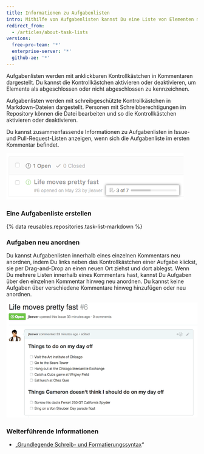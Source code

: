 ```yaml
---
title: Informationen zu Aufgabenlisten
intro: Mithilfe von Aufgabenlisten kannst Du eine Liste von Elementen mit Kontrollkästchen innerhalb der Pull-Request- und Issue-Kommentare oder Markdown-Dateien in Deinem Repository erstellen.
redirect_from:
  - /articles/about-task-lists
versions:
  free-pro-team: '*'
  enterprise-server: '*'
  github-ae: '*'
---
```


Aufgabenlisten werden mit anklickbaren Kontrollkästchen in Kommentaren dargestellt. Du kannst die Kontrollkästchen aktivieren oder deaktivieren, um Elemente als abgeschlossen oder nicht abgeschlossen zu kennzeichnen.

Aufgabenlisten werden mit schreibgeschützte Kontrollkästchen in Markdown-Dateien dargestellt. Personen mit Schreibberechtigungen im Repository können die Datei bearbeiten und so die Kontrollkästchen aktivieren oder deaktivieren.

Du kannst zusammenfassende Informationen zu Aufgabenlisten in Issue- und Pull-Request-Listen anzeigen, wenn sich die Aufgabenliste im ersten Kommentar befindet.

![Zusammenfassung der Aufgabenliste](/assets/images/help/issues/task-list-summary.png)

### Eine Aufgabenliste erstellen

{% data reusables.repositories.task-list-markdown %}

### Aufgaben neu anordnen

Du kannst Aufgabenlisten innerhalb eines einzelnen Kommentars neu anordnen, indem Du links neben das Kontrollkästchen einer Aufgabe klickst, sie per Drag-and-Drop an einen neuen Ort ziehst und dort ablegst. Wenn Du mehrere Listen innerhalb eines Kommentars hast, kannst Du Aufgaben über den einzelnen Kommentar hinweg neu anordnen. Du kannst keine Aufgaben über verschiedene Kommentare hinweg hinzufügen oder neu anordnen.

![Neu angeordnete Aufgabenliste](/assets/images/help/writing/task-list-reordered.gif)

### Weiterführende Informationen

* „[Grundlegende Schreib- und Formatierungssyntax](/articles/basic-writing-and-formatting-syntax)“
